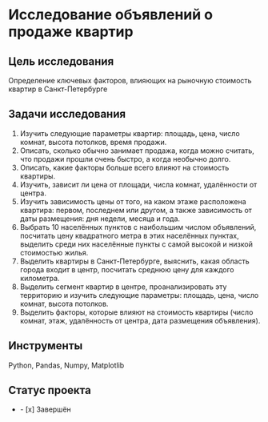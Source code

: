# Исследование объявлений о продаже квартир   
## Цель исследования
Определение ключевых факторов, влияющих на рыночную стоимость квартир в Санкт-Петербурге   
## Задачи исследования  
1. Изучить следующие параметры квартир: площадь, цена, число комнат, высота потолков, время продажи.  
2. Описать, сколько обычно занимает продажа, когда можно считать, что продажи прошли очень быстро, а когда необычно долго.  
3. Описать, какие факторы больше всего влияют на стоимость квартиры.  
4. Изучить, зависит ли цена от площади, числа комнат, удалённости от центра.   
5. Изучить зависимость цены от того, на каком этаже расположена квартира: первом, последнем или другом, а также зависимость от даты размещения: дня недели, месяца и года.   
6. Выбрать 10 населённых пунктов с наибольшим числом объявлений, посчитать цену квадратного метра в этих населённых пунктах, выделить среди них населённые пункты с самой высокой и низкой стоимостью жилья.  
7. Выделить квартиры в Санкт-Петербурге, выяснить, какая область города входит в центр, посчитать среднюю цену для каждого километра.  
8. Выделить сегмент квартир в центре, проанализировать эту территорию и изучить следующие параметры: площадь, цена, число комнат, высота потолков.   
9. Выделить факторы, которые влияют на стоимость квартиры (число комнат, этаж, удалённость от центра, дата размещения объявления).
## Инструменты
Python, Pandas, Numpy, Matplotlib
## Статус проекта
<ul><li>- [x] Завершён</li>
